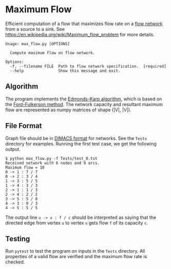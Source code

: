 # Maximum Flow

Efficient computation of a flow that maximizes flow rate on a [flow network](https://en.wikipedia.org/wiki/Flow_network) from a source to a sink. See <https://en.wikipedia.org/wiki/Maximum_flow_problem> for more details.

```text
Usage: max_flow.py [OPTIONS]

  Compute maximum flow on flow network.

Options:
  -f, --filename FILE  Path to flow network specification.  [required]
  --help               Show this message and exit.
```

## Algorithm

The program implements the [Edmonds-Karp algorithm](https://en.wikipedia.org/wiki/Edmonds%E2%80%93Karp_algorithm), which is based on the [Ford-Fulkerson method](https://en.wikipedia.org/wiki/Ford%E2%80%93Fulkerson_algorithm). The network capacity and resultant maximum flow are represented as numpy matrices of shape (|V|, |V|).

## File Format

Graph file should be in [DIMACS format](http://lpsolve.sourceforge.net/5.5/DIMACS_maxf.htm) for networks. See the `Tests` directory for examples. Running the first test case, we get the following output.

```text
$ python max_flow.py -f Tests/test_0.txt
Received network with 6 nodes and 9 arcs.
Maximum flow = 10
0 -> 1 : 7 / 7
0 -> 2 : 3 / 4
1 -> 3 : 5 / 5
1 -> 4 : 3 / 3
2 -> 1 : 1 / 3
2 -> 4 : 2 / 2
3 -> 5 : 5 / 8
4 -> 3 : 0 / 3
4 -> 5 : 5 / 5
```

The output line `u -> v : f / c` should be interpreted as saying that the directed edge from vertex `u` to vertex `v` gets flow `f` of its capacity `c`.

## Testing

Run `pytest` to test the program on inputs in the `Tests` directory. All properties of a valid flow are verified and the maximum flow rate is checked.
